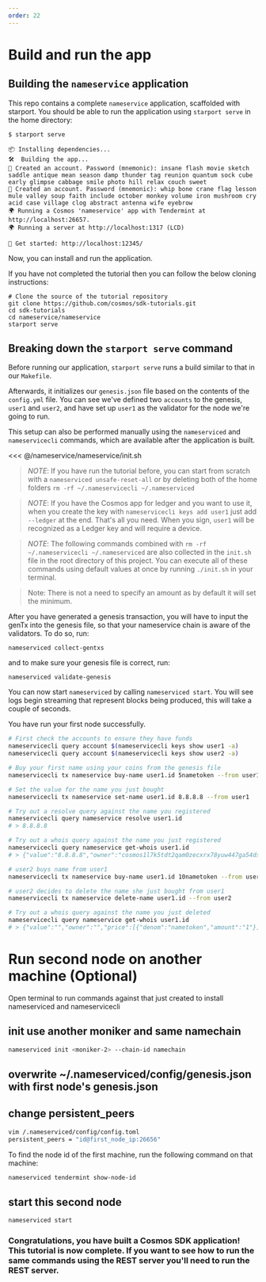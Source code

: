 ```yaml
---
order: 22
---
```


# Build and run the app

## Building the `nameservice` application

This repo contains a complete `nameservice` application, scaffolded with starport. You should be able to run the application using `starport serve` in the home directory:

```
$ starport serve

📦 Installing dependencies...
🛠️  Building the app...
🙂 Created an account. Password (mnemonic): insane flash movie sketch saddle antique mean season damp thunder tag reunion quantum sock cube early glimpse cabbage smile photo hill relax couch sweet
🙂 Created an account. Password (mnemonic): whip bone crane flag lesson mule valley soup faith include october monkey volume iron mushroom cry acid case village clog abstract antenna wife eyebrow
🌍 Running a Cosmos 'nameservice' app with Tendermint at http://localhost:26657.
🌍 Running a server at http://localhost:1317 (LCD)

🚀 Get started: http://localhost:12345/
```


Now, you can install and run the application.

If you have not completed the tutorial then you can follow the below cloning instructions:

```
# Clone the source of the tutorial repository
git clone https://github.com/cosmos/sdk-tutorials.git
cd sdk-tutorials
cd nameservice/nameservice
starport serve
```

## Breaking down the `starport serve` command

Before running our application, `starport serve` runs a build similar to that in our `Makefile`.

Afterwards, it initializes our `genesis.json` file based on the contents of the `config.yml` file. You can see we've defined two `accounts` to the genesis, `user1` and `user2`, and have set up `user1` as the validator for the node we're going to run.

This setup can also be performed manually using the `nameserviced` and `nameservicecli` commands, which are available after the application is built.

<<< @/nameservice/nameservice/init.sh

> _*NOTE*_: If you have run the tutorial before, you can start from scratch with a `nameserviced unsafe-reset-all` or by deleting both of the home folders `rm -rf ~/.nameservicecli ~/.nameserviced`

> _*NOTE*_: If you have the Cosmos app for ledger and you want to use it, when you create the key with `nameservicecli keys add user1` just add `--ledger` at the end. That's all you need. When you sign, `user1` will be recognized as a Ledger key and will require a device.

> _*NOTE*_: The following commands combined with `rm -rf ~/.nameservicecli ~/.nameserviced` are also collected in the `init.sh` file in the root directory of this project. You can execute all of these commands using default values at once by running `./init.sh` in your terminal.


> Note: There is not a need to specify an amount as by default it will set the minimum.

After you have generated a genesis transaction, you will have to input the genTx into the genesis file, so that your nameservice chain is aware of the validators. To do so, run:

`nameserviced collect-gentxs`

and to make sure your genesis file is correct, run:

`nameserviced validate-genesis`

You can now start `nameserviced` by calling `nameserviced start`. You will see logs begin streaming that represent blocks being produced, this will take a couple of seconds.

You have run your first node successfully.

```bash
# First check the accounts to ensure they have funds
nameservicecli query account $(nameservicecli keys show user1 -a)
nameservicecli query account $(nameservicecli keys show user2 -a)

# Buy your first name using your coins from the genesis file
nameservicecli tx nameservice buy-name user1.id 5nametoken --from user1

# Set the value for the name you just bought
nameservicecli tx nameservice set-name user1.id 8.8.8.8 --from user1

# Try out a resolve query against the name you registered
nameservicecli query nameservice resolve user1.id
# > 8.8.8.8

# Try out a whois query against the name you just registered
nameservicecli query nameservice get-whois user1.id
# > {"value":"8.8.8.8","owner":"cosmos1l7k5tdt2qam0zecxrx78yuw447ga54dsmtpk2s","price":[{"denom":"nametoken","amount":"5"}]}

# user2 buys name from user1
nameservicecli tx nameservice buy-name user1.id 10nametoken --from user2

# user2 decides to delete the name she just bought from user1
nameservicecli tx nameservice delete-name user1.id --from user2

# Try out a whois query against the name you just deleted
nameservicecli query nameservice get-whois user1.id
# > {"value":"","owner":"","price":[{"denom":"nametoken","amount":"1"}]}
```

# Run second node on another machine (Optional)

Open terminal to run commands against that just created to install nameserviced and nameservicecli

## init use another moniker and same namechain

```bash
nameserviced init <moniker-2> --chain-id namechain
```

## overwrite ~/.nameserviced/config/genesis.json with first node's genesis.json

## change persistent_peers

```bash
vim /.nameserviced/config/config.toml
persistent_peers = "id@first_node_ip:26656"
```

To find the node id of the first machine, run the following command on that machine:

```bash
nameserviced tendermint show-node-id
```

## start this second node

```bash
nameserviced start
```

### Congratulations, you have built a Cosmos SDK application! This tutorial is now complete. If you want to see how to run the same commands using the REST server you'll need to run the REST server.
